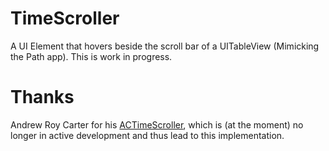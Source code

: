 TimeScroller
============

A UI Element that hovers beside the scroll bar of a UITableView (Mimicking the Path app).
This is work in progress. 

Thanks
======
Andrew Roy Carter for his [ACTimeScroller](https://github.com/andrewroycarter/TimeScroller), which is (at the moment) no longer in active development and thus lead to this implementation.
